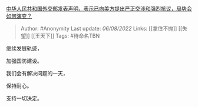 [中华人民共和国外交部发表声明，表示已向美方提出严正交涉和强烈抗议，局势会如何演变？](https://www.zhihu.com/question/546646500/answer/2606253122)

> Author: #Anonymity
> Last update: *06/08/2022*
> Links: [[拿住不抛]] [[失望]] [[王天下]]
> Tags: #待命名TBN

继续发展轨迹，

加强国防建设。

我们会有解决问题的一天，

保持耐心。

支持一切决定。
